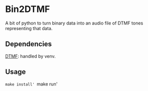 # Bin2DTMF

A bit of python to turn binary data into an audio file of DTMF tones representing that data.
## Dependencies
[DTMF](https://pypi.org/project/dtmf/): handled by venv.

## Usage
`make install'
`make run'
